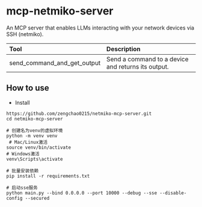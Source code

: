 
# mcp-netmiko-server

An MCP server that enables LLMs interacting with your network devices
 via SSH (netmiko).

| Tool                                   | Description                                                               |
|:---------------------------------------|:--------------------------------------------------------------------------|
| send_command_and_get_output            | Send a command to a device and returns its output.                        |


## How to use

* Install

```console
https://github.com/zengchao0215/netmiko-mcp-server.git
cd netmiko-mcp-server

# 创建名为venv的虚拟环境
python -m venv venv    
 # Mac/Linux激活            
source venv/bin/activate   
# Windows激活       
venv\Scripts\activate              

# 批量安装依赖
pip install -r requirements.txt    

# 启动sse服务
python main.py --bind 0.0.0.0 --port 10000 --debug --sse --disable-config --secured